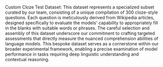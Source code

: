Custom Cloze Test Dataset: This dataset represents a specialized subset curated by our team, consisting of a unique compilation of 300 cloze-style questions. Each question is meticulously derived from Wikipedia articles, designed specifically to evaluate the models' capability to appropriately fill in the blanks with suitable words or phrases. The careful selection and assembly of this dataset underscore our commitment to crafting targeted assessments that directly measure the nuanced comprehension abilities of language models. This bespoke dataset serves as a cornerstone within our broader experimental framework, enabling a precise examination of model performance in tasks requiring deep linguistic understanding and contextual reasoning.
